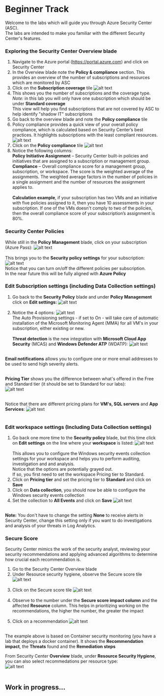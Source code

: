 # Beginner Track
Welcome to the labs which will guide you through Azure Security Center (ASC). <br>
The labs are intended to make you familiar with the different Security Center's features. <br>

### Exploring the Security Center Overview blade
1. Navigate to the Azure portal (https://portal.azure.com) and click on Security Center
2. In the Overview blade note the **Policy & compliance** section. This provides an overview of the number of subscriptions and resources which are monitored by ASC
3. Click on the **Subscription coverage** tile
   ![alt text](https://raw.githubusercontent.com/tianderturpijn/Azure-Security-Center/master/Labs/02%20-%20Beginner%20Track/Screenshots/subscription_coverage.png
)<br>
4. This shows you the number of subscriptions and the coverage type.<br>
*Note:* in this lab you will only have one subscription which should be under **Standard coverage** <br>
   This view will help you find subscriptions that are not covered by ASC to help identify "shadow IT" subscriptions <br>
5. Go back to the overview blade and note the **Policy compliance** tile
6. Policy compliance provides a quick view of your overall policy compliance, which is calculated based on Security Center’s best practices. It highlights subscriptions with the least compliant resources. 
![alt text](https://raw.githubusercontent.com/tianderturpijn/Azure-Security-Center/master/Labs/02%20-%20Beginner%20Track/Screenshots/policy_compliance.png
)<br>
7. Click on the **Policy compliance** tile
![alt text](https://raw.githubusercontent.com/tianderturpijn/Azure-Security-Center/master/Labs/02%20-%20Beginner%20Track/Screenshots/policy_management_details.png
)<br>
8. Notice the following columns:<br>
**Policy Initiative Assignment** – Security Center built-in policies and initiatives that are assigned to a subscription or management group.<br>
**Compliance** – Overall compliance score for a management group, subscription, or workspace. The score is the weighted average of the assignments. The weighted average factors in the number of policies in a single assignment and the number of resources the assignment applies to.<br><br>
**Calculation example**, if your subscription has two VMs and an initiative with five policies assigned to it, then you have 10 assessments in your subscription. If one of the VMs doesn't comply to two of the policies, then the overall compliance score of your subscription’s assignment is 80%.

### Security Center Policies
While still in the **Policy Management** blade, click on your subscription (Azure Pass):
![alt text](https://raw.githubusercontent.com/tianderturpijn/Azure-Security-Center/master/Labs/02%20-%20Beginner%20Track/Screenshots/policy_setting1.png
)<br><br>
This brings you to the **Security policy settings** for your subscription:
![alt text](https://raw.githubusercontent.com/tianderturpijn/Azure-Security-Center/master/Labs/02%20-%20Beginner%20Track/Screenshots/policy_setting2.png
)<br>
Notice that you can turn on/off the different policies per subscription.<br>
In the near future this will be fully aligned with **Azure Policy**

### Edit Subscription settings (including Data Collection settings)
1. Go back to the **Security Policy** blade and under **Policy Management** click on **Edit settings:**
![alt text](https://raw.githubusercontent.com/tianderturpijn/Azure-Security-Center/master/Labs/02%20-%20Beginner%20Track/Screenshots/subscription_settings.png
)<br><br>
2. Notice the 4 options:
![alt text](https://raw.githubusercontent.com/tianderturpijn/Azure-Security-Center/master/Labs/02%20-%20Beginner%20Track/Screenshots/policy_setting3.png
)<br>
The Auto Provisioning settings - if set to On - will take care of automatic installation of the Microsoft Monitoring Agent (MMA) for all VM's in your subscription, either existing or new.<br><br>
**Threat detection** is the new integration with **Microsoft Cloud App Security** (MCAS) and **Windows Defender ATP** (WDATP):
![alt text](https://raw.githubusercontent.com/tianderturpijn/Azure-Security-Center/master/Labs/02%20-%20Beginner%20Track/Screenshots/policy_setting4.png
)<br><br>

**Email notifications** allows you to configure one or more email addresses to be used to send high severity alerts.<br><br>

**Pricing Tier** shows you the difference between what's offered in the Free and Standard tier (it should be set to Standard for our labs):<br>
![alt text](https://raw.githubusercontent.com/tianderturpijn/Azure-Security-Center/master/Labs/02%20-%20Beginner%20Track/Screenshots/policy_setting5.png
)<br><br>

Notice that there are different pricing plans for **VM's, SQL servers** and **App Services**:
![alt text](https://raw.githubusercontent.com/tianderturpijn/Azure-Security-Center/master/Labs/02%20-%20Beginner%20Track/Screenshots/policy_setting6.png
)<br><br>

### Edit workspace settings (Including Data Collection settings)
1. Go back one more time to the **Security policy** blade, but this time click on **Edit settings** on the line where your **workspace** is listed:
![alt text](https://raw.githubusercontent.com/tianderturpijn/Azure-Security-Center/master/Labs/02%20-%20Beginner%20Track/Screenshots/policy_setting7.png
)<br><br>
This allows you to configure the Windows security events collection settings for your workspace and helps you to perform auditing, investigation and and analysis.<br>
Notice that the options are potentially grayed out.<br>
If so, you first need to set the workspace Pricing tier to Standard.
2. Click on **Pricing tier** and set the pricing tier to **Standard** and click on **Save**
3. Click on **Data collection**, you should now be able to configure the Windows security events collection
4. Set the collection to **All Events** and click on **Save**
![alt text](https://raw.githubusercontent.com/tianderturpijn/Azure-Security-Center/master/Labs/02%20-%20Beginner%20Track/Screenshots/policy_setting8.png
)<br><br>

**Note:**
You don't have to change the setting **None** to receive alerts in Security Center, change this setting only if you want to do investigations and analysis of your threats in Log Analytics.

### Secure Score
Security Center mimics the work of the security analyst, reviewing your security recommendations and applying advanced algorithms to determine how crucial each recommendation is.

1. Go to the Security Center Overview blade
2. Under Resource security hygiene, observe the Secure score tile
![alt text](https://raw.githubusercontent.com/tianderturpijn/Azure-Security-Center/master/Labs/02%20-%20Beginner%20Track/Screenshots/secure_score1.png
)<br><br>
3. Click on the Secure score tile
![alt text](https://raw.githubusercontent.com/tianderturpijn/Azure-Security-Center/master/Labs/02%20-%20Beginner%20Track/Screenshots/secure_score2.png
)<br><br>
4. Observe to the number under the **Secure score impact column** and the affected **Resource** column. This helps in prioritizing working on the recommendations, the higher the number, the greater the impact <br><br>
5. Click on a recommendation
![alt text](https://raw.githubusercontent.com/tianderturpijn/Azure-Security-Center/master/Labs/02%20-%20Beginner%20Track/Screenshots/secure_score3.png
)<br><br>

The example above is based on Container security monitoring (you have a lab that deploys a docker container). It shows the **Recommendation impact**, the **Threats** found and the **Remediation steps**

From Security Center **Overview** blade, under **Resource Security Hygiene**, you can also select recommedations per resource type: <br>
![alt text](https://raw.githubusercontent.com/tianderturpijn/Azure-Security-Center/master/Labs/02%20-%20Beginner%20Track/Screenshots/recommendations.png
)<br><br>

## Work in progress...
